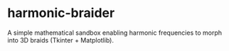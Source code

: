 # harmonic-braider
A simple mathematical sandbox enabling harmonic frequencies to morph into 3D braids (Tkinter + Matplotlib).
